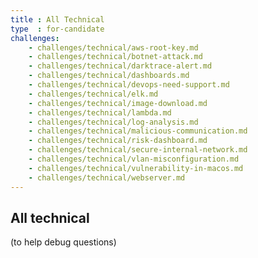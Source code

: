 ```yaml
---
title : All Technical
type  : for-candidate
challenges:
    - challenges/technical/aws-root-key.md
    - challenges/technical/botnet-attack.md
    - challenges/technical/darktrace-alert.md
    - challenges/technical/dashboards.md
    - challenges/technical/devops-need-support.md
    - challenges/technical/elk.md
    - challenges/technical/image-download.md
    - challenges/technical/lambda.md
    - challenges/technical/log-analysis.md
    - challenges/technical/malicious-communication.md
    - challenges/technical/risk-dashboard.md
    - challenges/technical/secure-internal-network.md
    - challenges/technical/vlan-misconfiguration.md
    - challenges/technical/vulnerability-in-macos.md
    - challenges/technical/webserver.md
---
```



## All technical

(to help debug questions)

